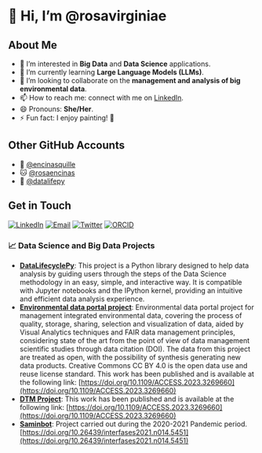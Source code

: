 # 👋 Hi, I’m @rosavirginiae

## About Me

- 👀 I’m interested in **Big Data** and **Data Science** applications.
- 🌱 I’m currently learning **Large Language Models (LLMs)**.
- 💞️ I’m looking to collaborate on the **management and analysis of big environmental data**.
- 📫 How to reach me: connect with me on [LinkedIn](https://www.linkedin.com/in/rosavirginiae).
- 😄 Pronouns: **She/Her**.
- ⚡ Fun fact: I enjoy painting! 🎨

## Other GitHub Accounts

- 🐙 [@encinasquille](https://github.com/encinasquille)
- 🐱 [@rosaencinas](https://github.com/rosaencinas)
- 🐍 [@datalifepy](https://github.com/datalifepy)

## Get in Touch

[![LinkedIn](https://img.shields.io/badge/LinkedIn-blue?style=for-the-badge&logo=linkedin)](https://www.linkedin.com/in/rosavirginiae)
[![Email](https://img.shields.io/badge/Email-red?style=for-the-badge&logo=gmail)](mailto:rosavirginiae@gmail.com)
[![Twitter](https://img.shields.io/badge/Twitter-blue?style=for-the-badge&logo=twitter)](https://twitter.com/rosavirginiae)
[![ORCID](https://img.shields.io/badge/ORCID-A6CE39?style=for-the-badge&logo=orcid)](https://orcid.org/0000-0001-9166-1741)


### 📈 Data Science and Big Data Projects

- **[DataLifecyclePy](https://github.com/encinasquille/DataLifecyclePy)**: This project is a Python library designed to help data analysis by guiding users through the steps of the Data Science methodology in an easy, simple, and interactive way. It is compatible with Jupyter notebooks and the IPython kernel, providing an intuitive and efficient data analysis experience.
- **[Environmental data portal project](https://github.com/encinasquille/ProjSGA)**: Environmental data portal project for management integrated environmental data, covering the process of quality, storage, sharing, selection and visualization of data, aided by Visual Analytics techniques and FAIR data management principles, considering state of the art from the point of view of data management scientific studies through data citation (DOI). The data from this project are treated as open, with the possibility of synthesis generating new data products. Creative Commons CC BY 4.0 is the open data use and reuse license standard. This work has been published and is available at the following link: [https://doi.org/10.1109/ACCESS.2023.3269660](https://doi.org/10.1109/ACCESS.2023.3269660) 
- **[DTM Project](https://github.com/encinasquille/Identify-topics-via-DTM)**: This work has been published and is available at the following link: [https://doi.org/10.1109/ACCESS.2023.3269660](https://doi.org/10.1109/ACCESS.2023.3269660)
- **[Saminbot](https://github.com/rosaencinas/saminbot)**: Project carried out during the 2020-2021 Pandemic period. [https://doi.org/10.26439/interfases2021.n014.5451](https://doi.org/10.26439/interfases2021.n014.5451)


<!---
rosavirginiae/rosavirginiae is a ✨ special ✨ repository because its `README.md` (this file) appears on your GitHub profile.
You can click the Preview link to take a look at your changes.
--->
